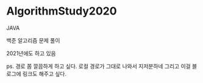 # AlgorithmStudy2020
JAVA

백준 알고리즘 문제 풀이

2021년에도 하고 있음
<br/>

ps. 경로 쫌 깔끔하게 하고 싶다. 로컬 경로가 그대로 나와서 지저분하네
그리고 이걸 블로그에 링크도 해주고 싶다.
